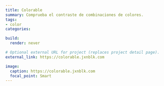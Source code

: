 ```yaml
---
title: Colorable
summary: Comprueba el contraste de combinaciones de colores.
tags:
- color
categories:

build:
  render: never

# Optional external URL for project (replaces project detail page).
external_link: https://colorable.jxnblk.com

image:
  caption: https://colorable.jxnblk.com
  focal_point: Smart
---
```

